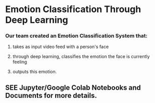 # Emotion Classification Through Deep Learning #

### Our team created an Emotion Classification System that: ###

  1) takes as input video feed with a person's face
  
  2) through deep learning, classifies the emotion the face is currently feeling
  
  3) outputs this emotion. 
  
## SEE Jupyter/Google Colab Notebooks and Documents for more details.
